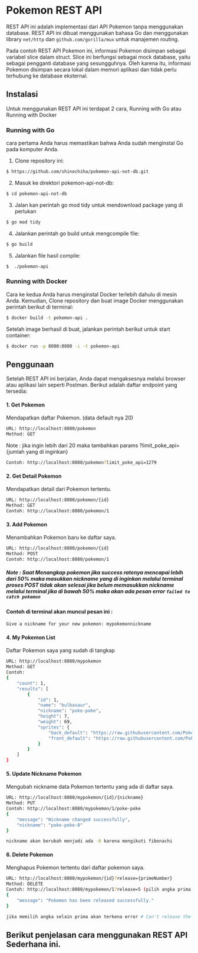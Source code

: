 # Pokemon REST API
REST API ini adalah implementasi dari API Pokemon tanpa menggunakan database. REST API ini dibuat menggunakan bahasa Go dan menggunakan library `net/http` dan `github.com/gorilla/mux` untuk manajemen routing.

Pada contoh REST API Pokemon ini, informasi Pokemon disimpan sebagai variabel slice dalam struct. Slice ini berfungsi sebagai mock database, yaitu sebagai pengganti database yang sesungguhnya. Oleh karena itu, informasi Pokemon disimpan secara lokal dalam memori aplikasi dan tidak perlu terhubung ke database eksternal.

## Instalasi
Untuk menggunakan REST API ini terdapat 2 cara, Running with Go atau Running with Docker 
### Running with Go
cara pertama Anda harus memastikan bahwa Anda sudah menginstal Go pada komputer Anda.

1. Clone repository ini:
```bash
$ https://github.com/shinochiha/pokemon-api-not-db.git
```

2. Masuk ke direktori pokemon-api-not-db:
```bash
$ cd pokemon-api-not-db
```
3. Jalan kan perintah go mod tidy untuk mendownload package yang di perlukan
```bash
$ go mod tidy
```
4. Jalankan perintah go build untuk mengcompile file:
```bash
$ go build
```
5. Jalankan file hasil compile:
```bash
$  ./pokemon-api
```
### Running with Docker
Cara ke kedua Anda harus menginstal Docker terlebih dahulu di mesin Anda. Kemudian, Clone repository dan buat image Docker menggunakan perintah berikut di terminal:
```bash
$ docker build -t pokemon-api .
```
Setelah image berhasil di buat, jalankan perintah berikut untuk start container:
```bash
$ docker run -p 8080:8080 -i -t pokemon-api
```


## Penggunaan
Setelah REST API ini berjalan, Anda dapat mengaksesnya melalui browser atau aplikasi lain seperti Postman. Berikut adalah daftar endpoint yang tersedia:

#### 1. Get Pokemon
Mendapatkan daftar Pokemon. (data default nya 20)
```bash
URL: http://localhost:8080/pokemon 
Method: GET
```
Note :
jika ingin lebih dari 20 maka tambahkan params ?limit_poke_api={jumlah yang di inginkan}
```bash
Contoh: http://localhost:8080/pokemon?limit_poke_api=1279
```


#### 2. Get Detail Pokemon
Mendapatkan detail dari Pokemon tertentu.
```bash
URL: http://localhost:8080/pokemon/{id}
Method: GET
Contoh: http://localhost:8080/pokemon/1
```

#### 3. Add Pokemon
Menambahkan Pokemon baru ke daftar saya.
```bash
URL: http://localhost:8080/pokemon/{id}
Method: POST
Contoh: http://localhost:8080/pokemon/1
```
##### Note : Saat Menangkap pokemon jika success ratenya mencapai lebih dari 50% maka masukkan nickname yang di inginkan melalui terminal proses POST tidak akan selesai jika belum memasukkan nickname melalui terminal jika di bawah 50% maka akan ada pesan error `failed to catch pokemon`
#### Contoh di terminal akan muncul pesan ini :
```bash
Give a nickname for your new pokemon: mypokemonnickname
```
#### 4. My Pokemon List
Daftar Pokemon saya yang sudah di tangkap
```bash
URL: http://localhost:8080/mypokemon
Method: GET
Contoh:
{
    "count": 1,
    "results": [
        {
            "id": 1,
            "name": "bulbasaur",
            "nickname": "poke-poke",
            "height": 7,
            "weight": 69,
            "sprites": {
                "back_default": "https://raw.githubusercontent.com/PokeAPI/sprites/master/sprites/pokemon/back/1.png",
                "front_default": "https://raw.githubusercontent.com/PokeAPI/sprites/master/sprites/pokemon/1.png"
            }
        }
    ]
}
```

#### 5. Update Nickname Pokemon
Mengubah nickname data Pokemon tertentu yang ada di daftar saya.
```bash
URL: http://localhost:8080/mypokemon/{id}/{nickname}
Method: PUT
Contoh: http://localhost:8080/mypokemon/1/poke-poke
{
    "message": "Nickname changed successfully",
    "nickname": "poke-poke-0"
}

nickname akan berubah menjadi ada -0 karena mengikuti fibonachi
```

#### 6. Delete Pokemon
Menghapus Pokemon tertentu dari daftar pokemon saya.
```bash
URL: http://localhost:8080/mypokemon/{id}?release={primeNumber}
Method: DELETE
Contoh: http://localhost:8080/mypokemon/1?release=5 (pilih angka prima apa saja untuk membebaskan pokemon)
{
    "message": "Pokemon has been released successfully."
}

jika memilih angka selain prima akan terkena error # Can't release the pokemon with this number
```

## Berikut penjelasan cara menggunakan REST API Sederhana ini.
